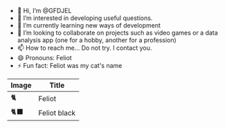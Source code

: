 - 👋 Hi, I’m @GFDJEL
- 👀 I’m interested in developing useful questions.
- 🌱 I’m currently learning new ways of development
- 💞️ I’m looking to collaborate on projects such as video games or a data analysis app (one for a hobby, another for a profession)
- 📫 How to reach me... Do not try. I contact you.
- 😄 Pronouns: Feliot
- ⚡ Fun fact: Feliot was my cat's name

<!---
GFDJEL/GFDJEL is a ✨ special ✨ repository because its `README.md` (this file) appears on your GitHub profile.
You can click the Preview link to take a look at your changes.
--->
| Image  | Title |
| ------------- | ------------- |
| 🐈  | Feliot |
| 🐈‍⬛  | Feliot black  |
